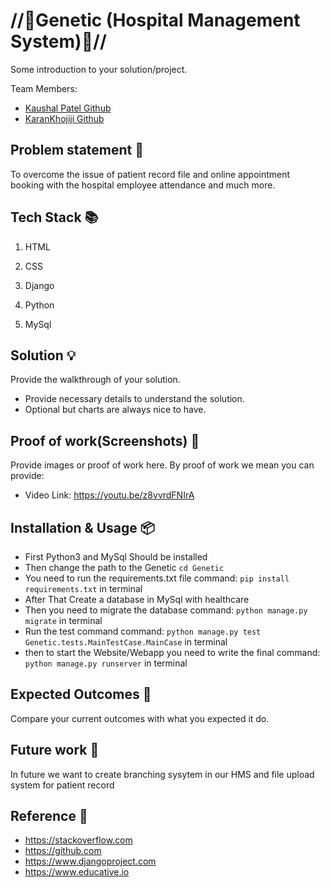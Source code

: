 # //🚀Genetic (Hospital Management System)🚀//

Some introduction to your solution/project.

Team Members:

- [Kaushal Patel Github](https://github.com/mrkaushal)
- [KaranKhojiji Github](https://github.com/karankumarkhojiji)

## Problem statement 🐾

To overcome the issue of patient record file and online appointment booking with the hospital employee attendance and much more.

## Tech Stack 📚

1. HTML

2. CSS

3. Django

4. Python

5. MySql

## Solution 💡

Provide the walkthrough of your solution.

- Provide necessary details to understand the solution.
- Optional but charts are always nice to have.

## Proof of work(Screenshots) 🎥

Provide images or proof of work here. By proof of work we mean  you can provide:

- Video Link: https://youtu.be/z8vvrdFNIrA

## Installation & Usage 📦

- First Python3 and MySql Should be installed
- Then change the path to the Genetic ```cd Genetic```
- You need to run the requirements.txt file command: ```pip install requirements.txt``` in terminal
- After That Create a database in MySql with healthcare
- Then you need to migrate the database command: ```python manage.py migrate``` in terminal
- Run the test command command: ```python manage.py test Genetic.tests.MainTestCase.MainCase``` in terminal
- then to start the Website/Webapp you need to write the final command: ```python manage.py runserver``` in terminal

## Expected Outcomes 💯

Compare your current outcomes with what you expected it do.

## Future work 🤔

In future we want to create branching sysytem in our HMS and file upload system for patient record

## Reference 📖

- https://stackoverflow.com
- https://github.com
- https://www.djangoproject.com
- https://www.educative.io
